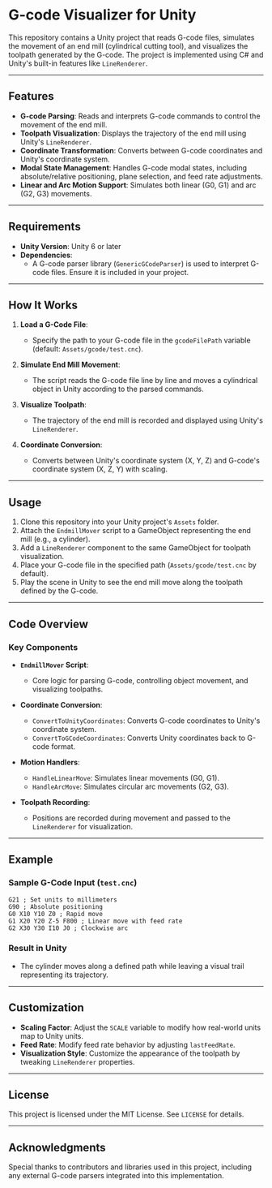 # G-code Visualizer for Unity

This repository contains a Unity project that reads G-code files, simulates the movement of an end mill (cylindrical cutting tool), and visualizes the toolpath generated by the G-code. The project is implemented using C# and Unity's built-in features like `LineRenderer`.

---

## Features

- **G-code Parsing**: Reads and interprets G-code commands to control the movement of the end mill.
- **Toolpath Visualization**: Displays the trajectory of the end mill using Unity's `LineRenderer`.
- **Coordinate Transformation**: Converts between G-code coordinates and Unity's coordinate system.
- **Modal State Management**: Handles G-code modal states, including absolute/relative positioning, plane selection, and feed rate adjustments.
- **Linear and Arc Motion Support**: Simulates both linear (G0, G1) and arc (G2, G3) movements.

---

## Requirements

- **Unity Version**: Unity 6 or later
- **Dependencies**:
  - A G-code parser library (`GenericGCodeParser`) is used to interpret G-code files. Ensure it is included in your project.

---

## How It Works

1. **Load a G-Code File**:
   - Specify the path to your G-code file in the `gcodeFilePath` variable (default: `Assets/gcode/test.cnc`).

2. **Simulate End Mill Movement**:
   - The script reads the G-code file line by line and moves a cylindrical object in Unity according to the parsed commands.

3. **Visualize Toolpath**:
   - The trajectory of the end mill is recorded and displayed using Unity's `LineRenderer`.

4. **Coordinate Conversion**:
   - Converts between Unity's coordinate system (X, Y, Z) and G-code's coordinate system (X, Z, Y) with scaling.

---

## Usage

1. Clone this repository into your Unity project's `Assets` folder.
2. Attach the `EndmillMover` script to a GameObject representing the end mill (e.g., a cylinder).
3. Add a `LineRenderer` component to the same GameObject for toolpath visualization.
4. Place your G-code file in the specified path (`Assets/gcode/test.cnc` by default).
5. Play the scene in Unity to see the end mill move along the toolpath defined by the G-code.

---

## Code Overview

### Key Components

- **`EndmillMover` Script**:
  - Core logic for parsing G-code, controlling object movement, and visualizing toolpaths.
  
- **Coordinate Conversion**:
  - `ConvertToUnityCoordinates`: Converts G-code coordinates to Unity's coordinate system.
  - `ConvertToGCodeCoordinates`: Converts Unity coordinates back to G-code format.

- **Motion Handlers**:
  - `HandleLinearMove`: Simulates linear movements (G0, G1).
  - `HandleArcMove`: Simulates circular arc movements (G2, G3).

- **Toolpath Recording**:
  - Positions are recorded during movement and passed to the `LineRenderer` for visualization.

---

## Example

### Sample G-Code Input (`test.cnc`)
```gcode
G21 ; Set units to millimeters
G90 ; Absolute positioning
G0 X10 Y10 Z0 ; Rapid move
G1 X20 Y20 Z-5 F800 ; Linear move with feed rate
G2 X30 Y30 I10 J0 ; Clockwise arc
```

### Result in Unity
- The cylinder moves along a defined path while leaving a visual trail representing its trajectory.

---

## Customization

- **Scaling Factor**: Adjust the `SCALE` variable to modify how real-world units map to Unity units.
- **Feed Rate**: Modify feed rate behavior by adjusting `lastFeedRate`.
- **Visualization Style**: Customize the appearance of the toolpath by tweaking `LineRenderer` properties.

---

## License

This project is licensed under the MIT License. See `LICENSE` for details.

---

## Acknowledgments

Special thanks to contributors and libraries used in this project, including any external G-code parsers integrated into this implementation.

